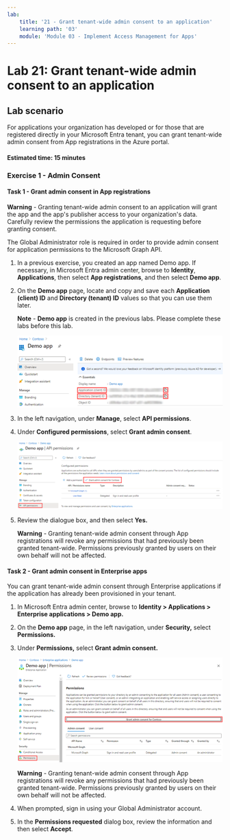 ```yaml
---
lab:
    title: '21 - Grant tenant-wide admin consent to an application'
    learning path: '03'
    module: 'Module 03 - Implement Access Management for Apps'
---
```


# Lab 21: Grant tenant-wide admin consent to an application

## Lab scenario

For applications your organization has developed or for those that are registered directly in your Microsoft Entra tenant, you can grant tenant-wide admin consent from App registrations in the Azure portal.

#### Estimated time: 15 minutes

### Exercise 1 - Admin Consent

#### Task 1 - Grant admin consent in App registrations

   **Warning** - Granting tenant-wide admin consent to an application will grant the app and the app's publisher access to your organization's data. Carefully review the permissions the application is requesting before granting consent.

The Global Administrator role is required in order to provide admin consent for application permissions to the Microsoft Graph API.

1. In a previous exercise, you created an app named Demo app. If necessary, in Microsoft Entra admin center, browse to **Identity**, **Applications**, then select **App registrations**, and then select **Demo app**.

2. On the **Demo app** page, locate and copy and save each **Application (client) ID** and **Directory (tenant) ID** values so that you can use them later.

    **Note** - **Demo app** is created in the previous labs. Please complete these labs before this lab.

    ![Screen image displaying the Demo app page with the directory ID highlighted](./media/lp3-mod3-demo-app-directory-id.png)

3. In the left navigation, under **Manage**, select **API permissions**.

4. Under **Configured permissions**, select **Grant admin consent**.

    ![Screen image displaying the API permission page with Grant admin consent for Contoso highlighted](./media/lp3-mod3-api-permissions-admin-consent.png)

5. Review the dialogue box, and then select **Yes.**

   **Warning** - Granting tenant-wide admin consent through App registrations will revoke any permissions that had previously been granted tenant-wide. Permissions previously granted by users on their own behalf will not be affected.

#### Task 2 - Grant admin consent in Enterprise apps

You can grant tenant-wide admin consent through Enterprise applications if the application has already been provisioned in your tenant.

1. In Microsoft Entra admin center, browse to **Identity > Applications > Enterprise applications > Demo app.**

2. On the **Demo app** page, in the left navigation, under **Security,** select **Permissions.**

3. Under **Permissions,** select **Grant admin consent.**

    ![Screen image displaying the Demo app permissions page with Grant admin consent for Contoso highlighted](./media/lp3-mod3-grant-admin-consent-in-enterprise-app.png)

   **Warning** - Granting tenant-wide admin consent through App registrations will revoke any permissions that had previously been granted tenant-wide. Permissions previously granted by users on their own behalf will not be affected.

4. When prompted, sign in using your Global Administrator account.

5. In the **Permissions requested** dialog box, review the information and then select **Accept**.
